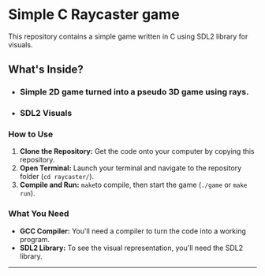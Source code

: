 # Simple C Raycaster game

This repository contains a simple game written in C using SDL2 library for visuals.

## What's Inside?

- ### Simple 2D game turned into a pseudo 3D game using rays.
- ### SDL2 Visuals

### How to Use

1. **Clone the Repository:** Get the code onto your computer by copying this repository.
2. **Open Terminal:** Launch your terminal and navigate to the repository folder (`cd raycaster/`).
3. **Compile and Run:** `make`to compile, then start the game (`./game` or `make run`).

### What You Need

- **GCC Compiler:** You'll need a compiler to turn the code into a working program.
- **SDL2 Library:** To see the visual representation, you'll need the SDL2 library.
---
